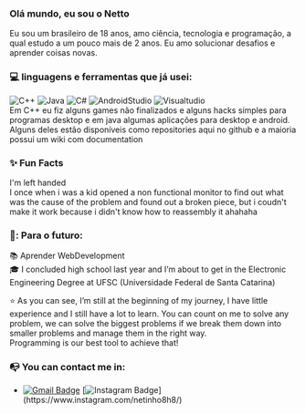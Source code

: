 
### Olá mundo, eu sou o Netto  
Eu sou um brasileiro de 18 anos, amo ciência, tecnologia e programação, a qual estudo a um pouco mais de 2 anos.
Eu amo solucionar desafios e aprender coisas novas.

### 💻  linguagens e ferramentas que já usei:  
![C++](https://img.shields.io/badge/-C++-000000?style=flat&logo=c%2B%2B)
![Java](https://img.shields.io/badge/-Java-000000?style=flat&logo=java)
![C#](https://img.shields.io/badge/c%23-000000?style=flat&logo=C-Sharp)
![AndroidStudio](https://img.shields.io/badge/AndroidStudio-000000?style=flat&logo=Android-Studio)
![Visualtudio](https://img.shields.io/badge/VisualStudio-000000?style=flat&logo=Visual-Studio)  
Em C++ eu fiz alguns games não finalizados e alguns hacks simples para programas desktop e em java algumas aplicações para desktop e android.
Alguns deles estão disponíveis como repositories aqui no github e a maioria possui um wiki com documentation
### :sparkles: Fun Facts  
I'm left handed  
I once when i was a kid opened a non functional monitor to find out what was the cause of the problem and found out a broken piece, but i coudn't make it work because i didn't know how to reassembly it ahahaha  
### :calendar:: Para o futuro:  
:books: Aprender WebDevelopment  
:mortar_board:  I concluded high school last year and I’m about to get in the Electronic Engineering Degree at UFSC (Universidade Federal de Santa Catarina) 


:star: As you can see, I’m still at the beginning of my journey, I have little experience and I still have a lot to learn.
You can count on me to solve any problem, we can solve the biggest problems if we break them down into smaller problems and manage them in the right way.  
Programming is our best tool to achieve that!    
### :mailbox_with_no_mail: You can contact me in:  
- [![Gmail Badge](https://img.shields.io/badge/-netto2002.sjb@gmail.com-c14438?style=flat-square&logo=Gmail&logoColor=white&link=mailto:netto2002.sjb@gmail.com)](mailto:netto2002@gmail.com) [![Instagram Badge](https://img.shields.io/badge/-netinho8h8-purple?&logo=instagram&logoColor=white&link=[https://www.instagram.com/netinho8h8/](https://www.instagram.com/netinho8h8/))](https://www.instagram.com/netinho8h8/)





